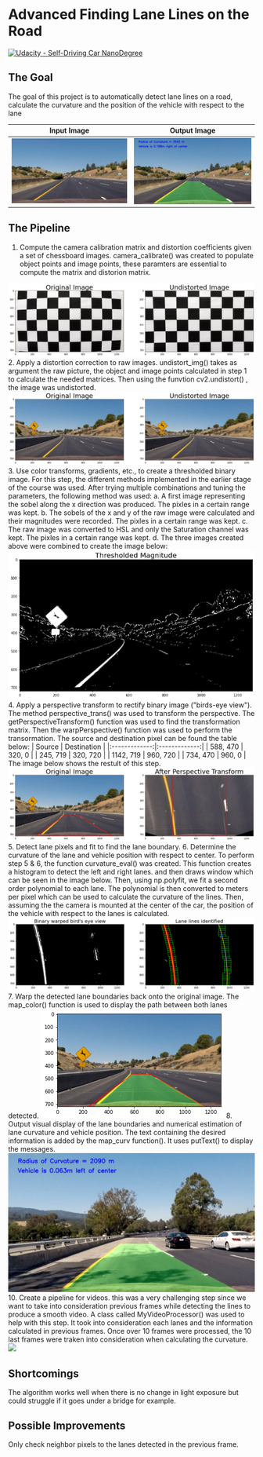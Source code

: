# **Advanced Finding Lane Lines on the Road** 
[![Udacity - Self-Driving Car NanoDegree](https://s3.amazonaws.com/udacity-sdc/github/shield-carnd.svg)](http://www.udacity.com/drive)


The Goal
---
The goal of this project is to automatically detect lane lines on a road, calculate the curvature and the position of the vehicle with respect to the lane

Input Image                |  Output Image
:-------------------------:|:-------------------------:
<img src="test_images/straight_lines1.jpg"/>  | <img src="output_images/straight_lines1.jpg"/>

The Pipeline
---
1. Compute the camera calibration matrix and distortion coefficients given a set of chessboard images.
camera_calibrate() was created to populate object points and image points, these paramters are essential to compute the matrix and distorion matrix. 
<img src="readMe_images/1.png"/>
2. Apply a distortion correction to raw images. 
undistort_img() takes as argument the raw picture, the object and image points calculated in step 1 to calculate the needed matrices. Then using the funvtion cv2.undistort() , the image was undistorted.
<img src="readMe_images/2.png"/>
3. Use color transforms, gradients, etc., to create a thresholded binary image. 
For this step, the different methods implemented in the earlier stage of the course was used. After trying multiple combinations and tuning the parameters, the following method was used:
a. A first image representing the sobel along the x direction was produced. The pixles in a certain range was kept.
b. The sobels of the x and y of the raw image were calculated and their magnitudes were recorded. The pixles in a certain range was kept.
c. The raw image was converted to HSL and only the Saturation channel was kept. The pixles in a certain range was kept.
d. The three images created above were combined to create the image below:
<img src="readMe_images/3.png"/>
4. Apply a perspective transform to rectify binary image ("birds-eye view"). 
 The method perspective_trans() was used to transform the perspective. The getPerspectiveTransform() function was used to find the transformation matrix. Then the  warpPerspective() function was used to perform the transormation. The source and destination pixel can be found the table below:
 | Source        | Destination   | 
|:-------------:|:-------------:| 
| 588, 470      | 320, 0        | 
| 245, 719      | 320, 720      |
| 1142, 719     | 960, 720      |
| 734, 470      | 960, 0        |
The image below shows the restult of this step.
<img src="readMe_images/4.png"/>
5. Detect lane pixels and fit to find the lane boundary. 
6. Determine the curvature of the lane and vehicle position with respect to center. 
To perform step 5 & 6, the function curvature_eval() was created. This function creates a histogram to detect the left and right lanes. and then draws window which can be seen in the image below. Then, using np.polyfit, we fit a second order polynomial to each lane. The polynomial is then converted to meters per pixel which can be used to calculate the curvature of the lines. Then, assuming the the camera is mounted at the center of the car, the position of the vehicle with respect to the lanes is calculated.
<img src="readMe_images/5&6.png"/>
7. Warp the detected lane boundaries back onto the original image. 
   The map_color() function is used to display the path between both lanes detected. 
<img src="readMe_images/7.png"/>
8. Output visual display of the lane boundaries and numerical estimation of lane curvature and vehicle position.
The text containing the desired information is added by the map_curv function(). It uses putText() to display the messages.
<img src="output_images/test4.jpg"/>
10. Create a pipeline for videos. 
this was a very challenging step since we want to take into consideration previous frames while detecting the lines to produce a smooth video. A class called MyVideoProcessor() was used to help with this step. It took into consideration each lanes and the information calculated in previous frames. Once over 10 frames were processed, the 10 last frames were traken into consideration when calculating the curvature.
  <img src="output_images/gif-output.gif"/>

Shortcomings
---
The algorithm works well when there is no change in light exposure but could struggle if it goes under a bridge for example.

Possible Improvements
---
Only check neighbor pixels to the lanes detected in the previous frame.
